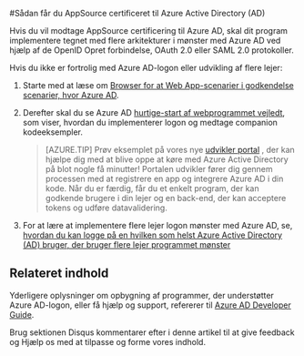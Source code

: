 <properties
   pageTitle="Sådan får du AppSource, der er certificeret til Azure Active Directory | Microsoft Azure"
   description="Mere at vide om, hvordan du får dit program AppSource, der er certificeret til Azure Active Directory."
   services="active-directory"
   documentationCenter=""
   authors="skwan"
   manager="mbaldwin"
   editor=""/>

<tags
   ms.service="active-directory"
   ms.devlang="na"
   ms.topic="article"
   ms.tgt_pltfrm="na"
   ms.workload="identity"
   ms.date="10/28/2016"
   ms.author="skwan;bryanla"/>

#<a name="how-to-get-appsource-certified-for-azure-active-directory-ad"></a>Sådan får du AppSource certificeret til Azure Active Directory (AD) 

Hvis du vil modtage AppSource certificering til Azure AD, skal dit program implementere tegnet med flere arkitekturer i mønster med Azure AD ved hjælp af de OpenID Opret forbindelse, OAuth 2.0 eller SAML 2.0 protokoller. 

Hvis du ikke er fortrolig med Azure AD-logon eller udvikling af flere lejer:

1. Starte med at læse om [Browser for at Web App-scenarier i godkendelse scenarier, hvor Azure AD][AAD-Auth-Scenarios-Browser-To-WebApp].  
2. Derefter skal du se Azure AD [hurtige-start af webprogrammet vejledt][AAD-QuickStart-Web-Apps], som viser, hvordan du implementerer logon og medtage companion kodeeksempler. 

    > [AZURE.TIP] Prøv eksemplet på vores nye [udvikler portal](https://identity.microsoft.com/Docs/Web) , der kan hjælpe dig med at blive oppe at køre med Azure Active Directory på blot nogle få minutter!  Portalen udvikler fører dig gennem processen med at registrere en app og integrere Azure AD i din kode.  Når du er færdig, får du et enkelt program, der kan godkende brugere i din lejer og en back-end, der kan acceptere tokens og udføre datavalidering.

3. For at lære at implementere flere lejer logon mønster med Azure AD, se, [hvordan du kan logge på en hvilken som helst Azure Active Directory (AD) bruger, der bruger flere lejer programmet mønster][AAD-Howto-Multitenant-Overview]

## <a name="related-content"></a>Relateret indhold
Yderligere oplysninger om opbygning af programmer, der understøtter Azure AD-logon, eller få hjælp og support, refererer til [Azure AD Developer Guide][AAD-Dev-Guide].

Brug sektionen Disqus kommentarer efter i denne artikel til at give feedback og Hjælp os med at tilpasse og forme vores indhold.

<!--Reference style links -->
[AAD-Auth-Scenarios]: ./active-directory-authentication-scenarios.md
[AAD-Auth-Scenarios-Browser-To-WebApp]: ./active-directory-authentication-scenarios.md#web-browser-to-web-application
[AAD-Dev-Guide]: ./active-directory-developers-guide.md
[AAD-Howto-Multitenant-Overview]: ./active-directory-devhowto-multi-tenant-overview.md
[AAD-QuickStart-Web-Apps]: ./active-directory-developers-guide.md#web-application-quick-start-guides


<!--Image references-->










